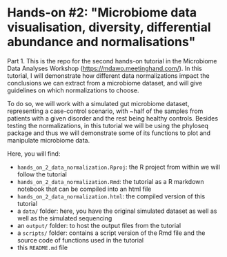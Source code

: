 
# Hands-on #2: "Microbiome data visualisation, diversity, differential abundance and normalisations"

Part 1. 
This is the repo for the second hands-on tutorial in the Microbiome Data Analyses Workshop (https://mdawo.meetinghand.com/). In this tutorial, I will demonstrate how different data normalizations impact the conclusions we can extract from a microbiome dataset, and will give guidelines on which normalizations to choose. 

To do so, we will work with a simulated gut microbiome dataset, representing a case-control scenario, with ~half of the samples from patients with a given disorder and the rest being healthy controls. 
Besides testing the normalizations, in this tutorial we will be using the phyloseq package and thus we will demonstrate some of its functions to plot and manipulate microbiome data.

Here, you will find:

- `hands_on_2_data_normalization.Rproj`: the R project from within we will follow the tutorial
- `hands_on_2_data_normalization.Rmd`: the tutorial as a R markdown notebook that can be compiled into an html file
- `hands_on_2_data_normalization.html`: the compiled version of this tutorial
- a `data/` folder: here, you have the original simulated dataset as well as well as the simulated sequencing 
- an `output/` folder: to host the output files from the tutorial
- a `scripts/` folder: contains a script version of the Rmd file and the source code of functions used in the tutorial
- this `README.md` file